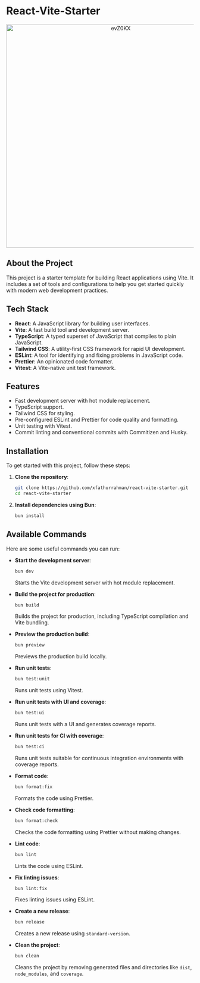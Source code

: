 # React-Vite-Starter

<div align="center">
  <img src="https://github.com/user-attachments/assets/0b478e1f-c25d-4963-bb20-4df192901768" alt="evZ0KX" width="600"/>
</div>

## About the Project

This project is a starter template for building React applications using Vite.
It includes a set of tools and configurations to help you get started quickly
with modern web development practices.

## Tech Stack

- **React**: A JavaScript library for building user interfaces.
- **Vite**: A fast build tool and development server.
- **TypeScript**: A typed superset of JavaScript that compiles to plain
  JavaScript.
- **Tailwind CSS**: A utility-first CSS framework for rapid UI development.
- **ESLint**: A tool for identifying and fixing problems in JavaScript code.
- **Prettier**: An opinionated code formatter.
- **Vitest**: A Vite-native unit test framework.

## Features

- Fast development server with hot module replacement.
- TypeScript support.
- Tailwind CSS for styling.
- Pre-configured ESLint and Prettier for code quality and formatting.
- Unit testing with Vitest.
- Commit linting and conventional commits with Commitizen and Husky.

## Installation

To get started with this project, follow these steps:

1. **Clone the repository**:

   ```sh
   git clone https://github.com/xfathurrahman/react-vite-starter.git
   cd react-vite-starter
   ```

2. **Install dependencies using Bun**:
   ```sh
   bun install
   ```

## Available Commands

Here are some useful commands you can run:

- **Start the development server**:

  ```sh
  bun dev
  ```

  Starts the Vite development server with hot module replacement.

- **Build the project for production**:

  ```sh
  bun build
  ```

  Builds the project for production, including TypeScript compilation and Vite
  bundling.

- **Preview the production build**:

  ```sh
  bun preview
  ```

  Previews the production build locally.

- **Run unit tests**:

  ```sh
  bun test:unit
  ```

  Runs unit tests using Vitest.

- **Run unit tests with UI and coverage**:

  ```sh
  bun test:ui
  ```

  Runs unit tests with a UI and generates coverage reports.

- **Run unit tests for CI with coverage**:

  ```sh
  bun test:ci
  ```

  Runs unit tests suitable for continuous integration environments with coverage
  reports.

- **Format code**:

  ```sh
  bun format:fix
  ```

  Formats the code using Prettier.

- **Check code formatting**:

  ```sh
  bun format:check
  ```

  Checks the code formatting using Prettier without making changes.

- **Lint code**:

  ```sh
  bun lint
  ```

  Lints the code using ESLint.

- **Fix linting issues**:

  ```sh
  bun lint:fix
  ```

  Fixes linting issues using ESLint.

- **Create a new release**:

  ```sh
  bun release
  ```

  Creates a new release using `standard-version`.

- **Clean the project**:
  ```sh
  bun clean
  ```
  Cleans the project by removing generated files and directories like `dist`,
  `node_modules`, and `coverage`.
